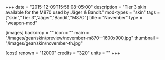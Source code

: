 +++
date = "2015-12-09T15:58:08-05:00"
description = "Tier 3 skin available for the M870 used by Jäger & Bandit."
mod-types = "skin"
tags = ["skin","Tier 3","Jäger","Bandit","M870"]
title = "November"
type = "weapon-mod"

[images]
  backdrop = ""
  icon = ""
  main = "/images/gear/skin/preview/november-m870--1600x900.jpg"
  thumbnail = "/images/gear/skin/november-th.jpg"

[cost]
  renown = "12000"
  credits = "320"
  units = ""
+++
